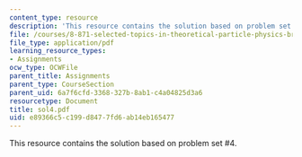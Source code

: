 ```yaml
---
content_type: resource
description: 'This resource contains the solution based on problem set #4.'
file: /courses/8-871-selected-topics-in-theoretical-particle-physics-branes-and-gauge-theory-dynamics-fall-2004/e89366c5c199d8477fd6ab14eb165477_sol4.pdf
file_type: application/pdf
learning_resource_types:
- Assignments
ocw_type: OCWFile
parent_title: Assignments
parent_type: CourseSection
parent_uid: 6a7f6cfd-3368-327b-8ab1-c4a04825d3a6
resourcetype: Document
title: sol4.pdf
uid: e89366c5-c199-d847-7fd6-ab14eb165477
---
```

This resource contains the solution based on problem set #4.